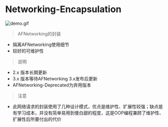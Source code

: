 # Networking-Encapsulation

![demo.gif](http://images.cnitblog.com/blog/607542/201409/231942047644298.gif)

> AFNetworking的封装

* 隔离AFNetworking使用细节
* 较好的可维护性

> 说明

* 2.x 版本长期更新
* 3.x 版本等待AFNetworking 3.x发布后更新
* AFNetworking-Deprecated为弃用版本

> 注意

* 此网络请求的封装使用了几种设计模式，优点是维护性、扩展性较强；缺点是有学习成本，并没有简单易用到傻白甜的程度，这是OOP编程兼顾了维护性、扩展性后所要付出的代价
